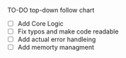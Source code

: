TO-DO top-down follow chart
- [ ] Add Core Logic
- [ ] Fix typos and make code readable
- [ ] Add actual error handleing
- [ ] Add memorty managment
